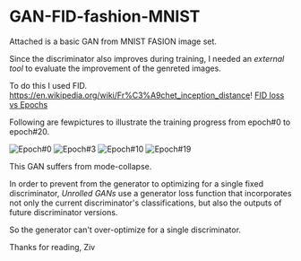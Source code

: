 # GAN-FID-fashion-MNIST
Attached is a basic GAN from MNIST FASION image set.

Since the discriminator also improves during training, I needed an *external tool* to evaluate the improvement of the genreted images.

To do this I used FID.
https://en.wikipedia.org/wiki/Fr%C3%A9chet_inception_distance!
[FID loss vs Epochs](https://user-images.githubusercontent.com/41025885/131232480-3b52b685-b663-4bf4-a3e8-ea6ffd3736d5.png)

Following are fewpictures to illustrate the training progress from epoch#0 to epoch#20.

![Epoch#0](https://user-images.githubusercontent.com/41025885/131232494-e1ad44c1-a9c8-419c-9aa2-e6e07921ece8.png)
![Epoch#3](https://user-images.githubusercontent.com/41025885/131232496-898ba6b7-26a4-4011-bd9d-5edf40ed3ed7.png)
![Epoch#10](https://user-images.githubusercontent.com/41025885/131232519-c92ad681-893d-4817-aa2e-a3601e48158a.png)
![Epoch#19](https://user-images.githubusercontent.com/41025885/131232520-4175f512-ce89-45b6-9464-5055082e7ccf.png)

This GAN suffers from mode-collapse. 

In order to prevent from the generator to optimizing for a single fixed discriminator, 
*Unrolled GANs* use a generator loss function that incorporates not only the current discriminator's classifications, but also the outputs of future discriminator versions. 

So the generator can't over-optimize for a single discriminator.

Thanks for reading, 
Ziv
